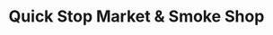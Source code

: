 ---
title: "Quick Stop Market & Smoke Shop"
url: /pasco/quick-stop-market-und-smoke-shop/
shop: Lebensmittel
---